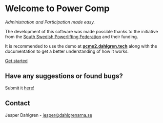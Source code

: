 # Welcome to Power Comp

_Administration and Participation made easy._

The development of this software was made possible thanks to the initiative from the [South Swedish Powerlifting Federation](https://sydsvenska.styrkelyft.se/) and their funding.

It is recommended to use the demo at **[pcms2.dahlgren.tech](http://pcms2.dahlgren.tech/)** along with the documentation to get a better understanding of how it works.

[Get started](installation)

## Have any suggestions or found bugs?

Submit it [here!](https://gitreports.com/issue/J-Dahlgren/Power-Comp)

## Contact

Jesper Dahlgren - jesper@dahlgrenarna.se
